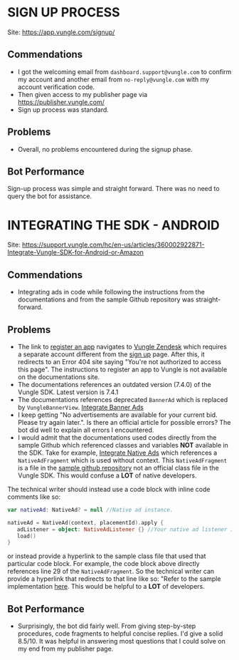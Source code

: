SIGN UP PROCESS
===============
Site: https://app.vungle.com/signup/

Commendations
-------------
- I got the welcoming email from `dashboard.support@vungle.com` to confirm my account and another email from `no-reply@vungle.com` with my account verification code.
- Then given access to my publisher page via https://publisher.vungle.com/
- Sign up process was standard.

Problems
--------
- Overall, no problems encountered during the signup phase.

Bot Performance
---------------
Sign-up process was simple and straight forward. There was no need to query the bot for assistance.


INTEGRATING THE SDK - ANDROID
=============================
Site: https://support.vungle.com/hc/en-us/articles/360002922871-Integrate-Vungle-SDK-for-Android-or-Amazon

Commendations
-------------
- Integrating ads in code while following the instructions from the documentations and from the sample Github repository was straight-forward.

Problems
--------
- The link to [register an app](https://support.vungle.com/hc/en-us/articles/360021968731) navigates to [Vungle Zendesk](https://vungle.zendesk.com/) which requires a separate account different from the [sign up](https://app.vungle.com/signup/) page. After this, it redirects to an Error 404 site saying "You're not authorized to access this page". The instructions to register an app to Vungle is not available on the documentations site.
- The documentations references an outdated version (7.4.0) of the Vungle SDK. Latest version is 7.4.1 
- The documentations references deprecated `BannerAd` which is replaced by `VungleBannerView`. [Integrate Banner Ads](https://support.vungle.com/hc/en-us/articles/360048256211-Integrate-Banner-Ads#h_01H82J3KDMD34YWEQBF9TMAV8Z)
- I keep getting "No advertisements are available for your current bid. Please try again later.". Is there an official article for possible errors? The bot did well to explain all errors I encountered.
- I would admit that the documentations used codes directly from the sample Github which referenced classes and variables **NOT** available in the SDK. Take for example, [Integrate Native Ads](https://support.vungle.com/hc/en-us/articles/18091437567899-Integrate-Native-Ads#h_01H8F28H76XPN4DW3NABFTGWV9)
which references a `NativeAdFragment` which is used without context. This `NativeAdFragment` is a file in the [sample github repository](https://github.com/Vungle/VungleAds-SDK/blob/master/Samples/android/Kotlin/app-v7-kotlin/src/main/java/com/vungle/samples/samplekotlin/NativeAdFragment.kt) not an official class file in the Vungle SDK. This would confuse a **LOT** of native developers.

The technical writer should instead use a code block with inline code comments like so:
```kotlin
var nativeAd: NativeAd? = null //Native ad instance.

nativeAd = NativeAd(context, placementId).apply {
   adListener = object: NativeAdListener {} //Your native ad listener interface
   load()
}
```
or instead provide a hyperlink to the sample class file that used that particular code block. For example, the code block above directly references line 29 of the `NativeAdFragment`. So the technical writer can provide a hyperlink that redirects to that line like so:
"Refer to the sample implementation [here](https://github.com/Vungle/VungleAds-SDK/blob/1b6a8fca1f41d94dc1b17890b6d418983734f80c/Samples/android/Kotlin/app-v7-kotlin/src/main/java/com/vungle/samples/samplekotlin/NativeAdFragment.kt#L29). This would be helpful to a **LOT** of developers.

Bot Performance
---------------
- Surprisingly, the bot did fairly well. From giving step-by-step procedures, code fragments to helpful concise replies. I'd give a solid 8.5/10. It was helpful in answering most questions that I could solve on my end from my publisher page.